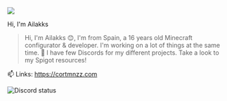<img src="https://github.com/Ailakks/ailakks/blob/main/we-bare-bears-munch.gif">


Hi, I'm Ailakks

> Hi, I'm Ailakks 😊, I'm from Spain, a 16 years old Minecraft configurator & developer. I'm working on a lot of things at the same time. 🚀 I have few Discords for my different projects. Take a look to my Spigot resources!

📫 Links: https://cortmnzz.com

<img src="https://lanyard-profile-readme.vercel.app/api/725039856933404694" alt="Discord status">

<!--
**Ailakks/ailakks** is a ✨ _special_ ✨ repository because its `README.md` (this file) appears on your GitHub profile.

Here are some ideas to get you started:

- 🔭 I’m currently working on ...
- 🌱 I’m currently learning ...
- 👯 I’m looking to collaborate on ...
- 🤔 I’m looking for help with ...
- 💬 Ask me about ...
- 📫 How to reach me: ...
- 😄 Pronouns: ...
- ⚡ Fun fact: ...
-->
